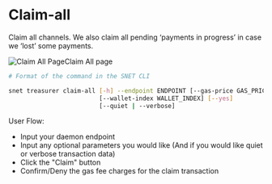 # Claim-all

Claim all channels. We also claim all pending ‘payments in progress’ in case we ‘lost’ some payments.

![Claim All Page](/assets/images/products/AIMarketplace/TUI/Screenshot2024-08-16at7.23.20AM.png)Claim All page

```bash
# Format of the command in the SNET CLI

snet treasurer claim-all [-h] --endpoint ENDPOINT [--gas-price GAS_PRICE]
                         [--wallet-index WALLET_INDEX] [--yes]
                         [--quiet | --verbose]
```

User Flow:

* Input your daemon endpoint
* Input any optional parameters you would like (And if you would like quiet or verbose transaction data)
* Click the "Claim" button
* Confirm/Deny the gas fee charges for the claim transaction
